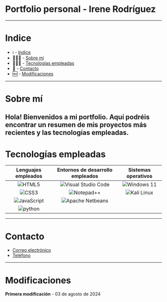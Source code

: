 # Portfolio personal - Irene Rodríguez
----
# Indice<a name="Indice"></a>
- ℹ️ - [Indice](#Indice)
- 🙋🏻‍♀️ - [Sobre mí](#Sobremi)
- 👩🏻‍💻 - [Tecnologías empleadas](#Tecnologiasempleadas)
- 📱 - [Contacto](#Contacto) 
- 🆕 - [Modificaciones](#Modiciaciones)
----
# Sobre mí<a name="Sobremi"></a>
Hola! Bienvenidos a mi portfolio. Aquí podréis encontrar un resumen de mis proyectos más recientes y las tecnologías empleadas.
----
# Tecnologías empleadas<a name="Sobremi"></a>
Lenguajes empleados | Entornos de desarrollo empleados | Sistemas operativos
| :---: | :---: | :---: |
| <img src="https://img.icons8.com/?size=100&id=20909&format=png&color=000000" alt="HTML5"> | <img src="https://img.icons8.com/?size=100&id=9OGIyU8hrxW5&format=png&color=000000" alt="Visual Studio Code">  | <img src="https://img.icons8.com/?size=100&id=M9BRw0RJZXKi&format=png&color=000000" alt="Windows 11">
| <img src="https://img.icons8.com/?size=100&id=21278&format=png&color=000000" alt="CSS3"> |<img src="https://img.icons8.com/?size=100&id=67169&format=png&color=000000" alt="Notepad++"> | <img src="https://img.icons8.com/?size=100&id=101665&format=png&color=000000" alt="Kali Linux">
| <img src="https://img.icons8.com/?size=100&id=Pd2x9GWu9ovX&format=png&color=000000" alt="JavaScript"> | <img src="https://img.icons8.com/?size=100&id=4djt356tq8UO&format=png&color=000000" alt="Apache Netbeans">
| <img src="https://img.icons8.com/?size=100&id=13441&format=png&color=000000" alt="python"> |

----
# Contacto<a name="Contacto"></a>
- [Correo electrónico](mailto:rodrodirene3124@gmail.com)
- [Teléfono](tel:+34609818876)
----

# Modificaciones<a name="Modificaciones"></a>
**Primera modificación** - 03 de agosto de 2024